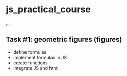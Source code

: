 # js_practical_course

...

## Task #1: geometric figures (figures)

- define formulas
- implement formulas in JS
- create functions
- integrate JS and html

